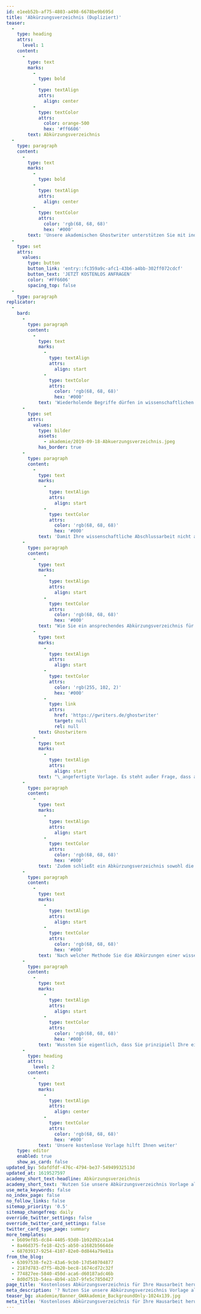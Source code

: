 ```yaml
---
id: e1eeb52b-af75-4803-a498-6678be9b695d
title: 'Abkürzungsverzeichnis (Dupliziert)'
teaser:
  -
    type: heading
    attrs:
      level: 1
    content:
      -
        type: text
        marks:
          -
            type: bold
          -
            type: textAlign
            attrs:
              align: center
          -
            type: textColor
            attrs:
              color: orange-500
              hex: '#ff6606'
        text: Abkürzungsverzeichnis
  -
    type: paragraph
    content:
      -
        type: text
        marks:
          -
            type: bold
          -
            type: textAlign
            attrs:
              align: center
          -
            type: textColor
            attrs:
              color: 'rgb(68, 68, 68)'
              hex: '#000'
        text: 'Unsere akademischen Ghostwriter unterstützen Sie mit individuellen Vorlagen, persönlichen Coachings oder unserem professionellen Ghostwriting-Service bei Ihrer Abschlussarbeit!'
  -
    type: set
    attrs:
      values:
        type: button
        button_link: 'entry::fc359a9c-afc1-43b6-a4bb-302ff072cdcf'
        button_text: 'JETZT KOSTENLOS ANFRAGEN'
        color: '#FF6606'
        spacing_top: false
  -
    type: paragraph
replicator:
  -
    bard:
      -
        type: paragraph
        content:
          -
            type: text
            marks:
              -
                type: textAlign
                attrs:
                  align: start
              -
                type: textColor
                attrs:
                  color: 'rgb(68, 68, 68)'
                  hex: '#000'
            text: 'Wiederholende Begriffe dürfen in wissenschaftlichen Arbeiten grundsätzlich auch als Abkürzungen geschrieben werden, sofern dennoch die fachgerechten Normen gegeben sind. Demnach sind allein die Abkürzungen der Fachtermini sowie die allgemein gültigen Abkürzungen im Duden angemessen.'
      -
        type: set
        attrs:
          values:
            type: bilder
            assets:
              - akademie/2019-09-18-Abkuerzungsverzeichnis.jpeg
            has_border: true
      -
        type: paragraph
        content:
          -
            type: text
            marks:
              -
                type: textAlign
                attrs:
                  align: start
              -
                type: textColor
                attrs:
                  color: 'rgb(68, 68, 68)'
                  hex: '#000'
            text: 'Damit Ihre wissenschaftliche Abschlussarbeit nicht aufgrund von Abkürzungen missverstanden wird und Ihre Aufarbeitung den vorgegebenen Richtlinien nachkommt, beinhalten Abschlussarbeiten häufig ein Abkürzungsverzeichnis.'
      -
        type: paragraph
        content:
          -
            type: text
            marks:
              -
                type: textAlign
                attrs:
                  align: start
              -
                type: textColor
                attrs:
                  color: 'rgb(68, 68, 68)'
                  hex: '#000'
            text: "Wie Sie ein ansprechendes Abkürzungsverzeichnis für eine akademische Abschlussarbeit erstellen, erklärt im Detail die von unseren akademischen\_"
          -
            type: text
            marks:
              -
                type: textAlign
                attrs:
                  align: start
              -
                type: textColor
                attrs:
                  color: 'rgb(255, 102, 2)'
                  hex: '#000'
              -
                type: link
                attrs:
                  href: 'https://gwriters.de/ghostwriter'
                  target: null
                  rel: null
            text: Ghostwritern
          -
            type: text
            marks:
              -
                type: textAlign
                attrs:
                  align: start
            text: "\_angefertigte Vorlage. Es steht außer Frage, dass auch dieses Verzeichnis keine Willkür von Abkürzungen gewährt.\_Somit sollte gesagt sein, dass der Inhalt des Verzeichnisses zum Beispiel keine Standards (Zum Beispiel: Bzw.) beinhaltet und lediglich zum Beispiel Abkürzungen der Fachbegriffe, Institutionen oder Gesetze im Verzeichnis stehen."
      -
        type: paragraph
        content:
          -
            type: text
            marks:
              -
                type: textAlign
                attrs:
                  align: start
              -
                type: textColor
                attrs:
                  color: 'rgb(68, 68, 68)'
                  hex: '#000'
            text: 'Zudem schließt ein Abkürzungsverzeichnis sowohl die Abkürzungen in der Fußnote und im Anhang einer wissenschaftlichen Arbeit mit ein. Ein Abkürzungsverzeichnis ist mit dem gesamten Inhalt der Abschlussarbeit verknüpft und benötigt eine akkurate Handhabung.'
      -
        type: paragraph
        content:
          -
            type: text
            marks:
              -
                type: textAlign
                attrs:
                  align: start
              -
                type: textColor
                attrs:
                  color: 'rgb(68, 68, 68)'
                  hex: '#000'
            text: 'Nach welcher Methode Sie die Abkürzungen einer wissenschaftlichen Arbeit aufarbeiten sollten, erklärt unsere Vorlage systematisch, bildlich und auf den Punkt gebracht. Der Weg von der Theorie in die Praxis fällt dadurch wesentlich leichter.'
      -
        type: paragraph
        content:
          -
            type: text
            marks:
              -
                type: textAlign
                attrs:
                  align: start
              -
                type: textColor
                attrs:
                  color: 'rgb(68, 68, 68)'
                  hex: '#000'
            text: 'Wussten Sie eigentlich, dass Sie prinzipiell Ihre eigenen Abkürzungen einbringen dürfen? Diese Aussage ist allerdings nur teilweise korrekt. In der Regel sind nur nachweisliche Abkürzungen angebracht, außer die wissenschaftlichen Arbeit legt eine neue Erfindung wissenschaftlich dar. Mehr dazu erfahren alle Interessierten, die sich mit unserer kostenfreien Abkürzungsverzeichnis Vorlage befassen.'
      -
        type: heading
        attrs:
          level: 2
        content:
          -
            type: text
            marks:
              -
                type: textAlign
                attrs:
                  align: center
              -
                type: textColor
                attrs:
                  color: 'rgb(68, 68, 68)'
                  hex: '#000'
            text: 'Unsere kostenlose Vorlage hilft Ihnen weiter'
    type: editor
    enabled: true
    show_as_card: false
updated_by: 5dafdfdf-476c-4794-be37-54949932513d
updated_at: 1619527597
academy_short_text-headline: Abkürzungsverzeichnis
academy_short_text: 'Nutzen Sie unsere Abkürzungsverzeichnis Vorlage als praktisches Beispiel für Ihre Arbeit.'
use_meta_keywords: false
no_index_page: false
no_follow_links: false
sitemap_priority: '0.5'
sitemap_changefreq: daily
override_twitter_settings: false
override_twitter_card_settings: false
twitter_card_type_page: summary
more_templates:
  - b609ef85-dc84-4405-93d0-1b92d92ca1a4
  - 8a46d375-fe18-42c5-ab50-a1682b5664de
  - 68703917-9254-4107-82e0-0d844a79e81a
from_the_blog:
  - 63097538-fe23-43a6-9cb0-17d540704877
  - 2187d783-d7f5-4b20-bec8-1674cd72c32f
  - 774827ee-5840-450d-aca6-d60187adc46b
  - 8d0d751b-54ea-4b94-a1b7-9fe5c7850427
page_title: 'Kostenloses Abkürzungsverzeichnis für Ihre Hausarbeit herunterladen'
meta_description: '? Nutzen Sie unsere Abkürzungsverzeichnis Vorlage als praktisches Beispiel. Unsere professionelle Verzeichnisvorlage, nur einen Klick entfernt! ↘️↘️↘️'
teaser_bg: akademie/Banner_GWAkademie_BackgroundOnly-1024x139.jpg
meta_title: 'Kostenloses Abkürzungsverzeichnis für Ihre Hausarbeit herunterladen'
---
```

